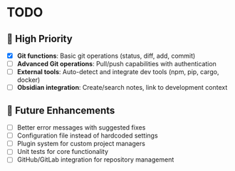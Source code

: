 # TODO

## 🚀 High Priority
- [x] **Git functions**: Basic git operations (status, diff, add, commit)
- [ ] **Advanced Git operations**: Pull/push capabilities with authentication
- [ ] **External tools**: Auto-detect and integrate dev tools (npm, pip, cargo, docker)
- [ ] **Obsidian integration**: Create/search notes, link to development context

## 🔮 Future Enhancements
- [ ] Better error messages with suggested fixes
- [ ] Configuration file instead of hardcoded settings
- [ ] Plugin system for custom project managers
- [ ] Unit tests for core functionality
- [ ] GitHub/GitLab integration for repository management